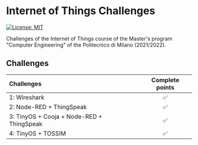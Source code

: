 # Internet of Things Challenges
[![License: MIT][license-image]][license]

Challenges of the Internet of Things course of the Master's program "Computer Engineering" of the Politecnico di Milano (2021/2022).

## Challenges
| Challenges | Complete points |
|:-----------------------|:------------------------------------:|
| 1: Wireshark| ✅ |
| 2: Node-RED + ThingSpeak | ✅ |
| 3: TinyOS + Cooja + Node-RED + ThingSpeak| ✅ |
| 4: TinyOS + TOSSIM | ✅ |

[license]: https://github.com/MarcoBendinelli/IoT-Project-and-Challenges/blob/main/LICENSE
[license-image]: https://img.shields.io/badge/License-MIT-blue.svg
